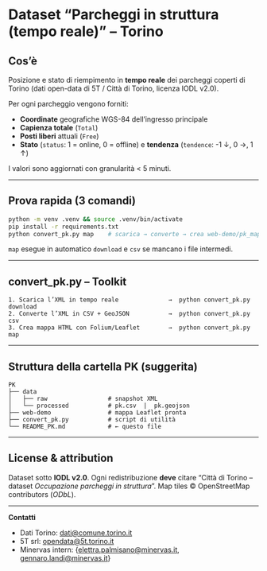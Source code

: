 # Dataset “Parcheggi in struttura (tempo reale)” – Torino

## Cos’è

Posizione e stato di riempimento in **tempo reale** dei parcheggi coperti di Torino (dati open-data di 5T / Città di Torino, licenza IODL v2.0).

Per ogni parcheggio vengono forniti:

* **Coordinate** geografiche WGS-84 dell’ingresso principale
* **Capienza totale** (`Total`)
* **Posti liberi** attuali (`Free`)
* **Stato** (`status`: 1 = online, 0 = offline) e **tendenza** (`tendence`: -1 ↓, 0 →, 1 ↑)

I valori sono aggiornati con granularità < 5 minuti.

---

## Prova rapida (3 comandi)

```bash
python -m venv .venv && source .venv/bin/activate
pip install -r requirements.txt
python convert_pk.py map    # scarica → converte → crea web-demo/pk_map.html
```

`map` esegue in automatico `download` e `csv` se mancano i file intermedi.

---

## convert\_pk.py – Toolkit

```
1. Scarica l’XML in tempo reale              →  python convert_pk.py download
2. Converte l’XML in CSV + GeoJSON           →  python convert_pk.py csv
3. Crea mappa HTML con Folium/Leaflet        →  python convert_pk.py map
```

---

## Struttura della cartella **PK** (suggerita)

```
PK
├── data
│   ├── raw                 # snapshot XML
│   └── processed           # pk.csv  |  pk.geojson
├── web-demo                # mappa Leaflet pronta
├── convert_pk.py           # script di utilità
└── README_PK.md            # ← questo file
```

---

## License & attribution

Dataset sotto **IODL v2.0**. Ogni redistribuzione **deve** citare
“Città di Torino – dataset *Occupazione parcheggi in struttura*”.
Map tiles © OpenStreetMap contributors (*ODbL*).

---

**Contatti**
- Dati Torino: [dati@comune.torino.it](mailto:dati@comune.torino.it)
- 5T srl: [opendata@5t.torino.it](mailto:opendata@5t.torino.it)
- Minervas intern: {[elettra.palmisano@minervas.it](mailto:elettra.palmisano@minervas.it), [gennaro.landi@minervas.it](mailto:gennaro.landi@minervas.it)}